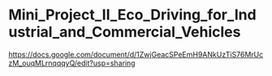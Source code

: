 # Mini_Project_II_Eco_Driving_for_Industrial_and_Commercial_Vehicles
https://docs.google.com/document/d/1ZwjGeacSPeEmH9ANkUzTiS76MrUczM_ouqMLrnqqqyQ/edit?usp=sharing
